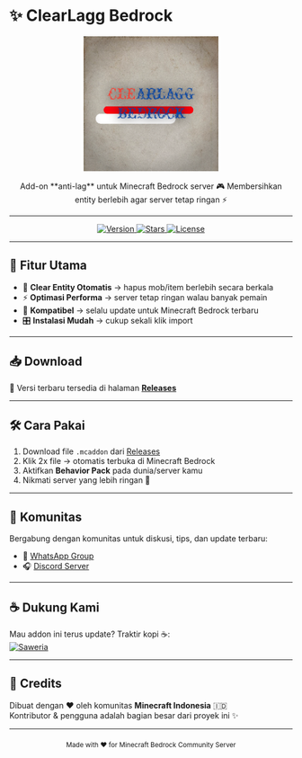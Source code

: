 # ✨ ClearLagg Bedrock

<p align="center">
  <img src="image/logo.png" alt="ClearLagg Bedrock Logo" width="240"/>
</p>

<p align="center">
  Add-on **anti-lag** untuk Minecraft Bedrock server 🎮  
  Membersihkan entity berlebih agar server tetap ringan ⚡
</p>

---

<p align="center">
  <a href="https://github.com/YourGitHubRepo/releases">
    <img src="https://img.shields.io/github/v/release/YourGitHubRepo/ClearLagg-Bedrock?color=38bdf8&label=Version&style=for-the-badge" alt="Version"/>
  </a>
  <a href="https://github.com/YourGitHubRepo">
    <img src="https://img.shields.io/github/stars/YourGitHubRepo/ClearLagg-Bedrock?color=yellow&style=for-the-badge" alt="Stars"/>
  </a>
  <a href="LICENSE">
    <img src="https://img.shields.io/github/license/YourGitHubRepo/ClearLagg-Bedrock?style=for-the-badge&color=22c55e" alt="License"/>
  </a>
</p>

---

## 🚀 Fitur Utama
- 🧹 **Clear Entity Otomatis** → hapus mob/item berlebih secara berkala  
- ⚡ **Optimasi Performa** → server tetap ringan walau banyak pemain  
- 🔄 **Kompatibel** → selalu update untuk Minecraft Bedrock terbaru  
- 🎛️ **Instalasi Mudah** → cukup sekali klik import  

---

## 📥 Download
📌 Versi terbaru tersedia di halaman **[Releases](https://github.com/YourGitHubRepo/releases)**  

---

## 🛠️ Cara Pakai
1. Download file `.mcaddon` dari [Releases](https://github.com/YourGitHubRepo/releases)  
2. Klik 2x file → otomatis terbuka di Minecraft Bedrock  
3. Aktifkan **Behavior Pack** pada dunia/server kamu  
4. Nikmati server yang lebih ringan 🚀  

---

## 👥 Komunitas
Bergabung dengan komunitas untuk diskusi, tips, dan update terbaru:  

- 💬 [WhatsApp Group](https://chat.whatsapp.com/LinkGrupKamu)  
- 🎧 [Discord Server](https://discord.gg/LinkDiscordKamu)  

---

## ☕ Dukung Kami
Mau addon ini terus update? Traktir kopi ☕:  
[![Saweria](https://img.shields.io/badge/☕-Saweria-orange?style=for-the-badge)](https://saweria.co/Liplips)  

---

## 📌 Credits
Dibuat dengan ❤️ oleh komunitas **Minecraft Indonesia** 🇮🇩  
Kontributor & pengguna adalah bagian besar dari proyek ini ✨  

---
<p align="center">
  <sub>Made with ♥️ for Minecraft Bedrock Community Server</sub>
</p>
